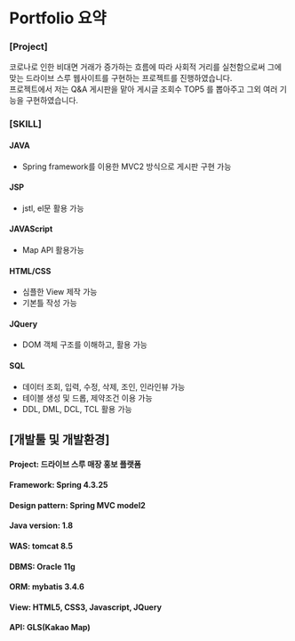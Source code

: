 # Portfolio 요약

### [Project]

코로나로 인한 비대면 거래가 증가하는 흐름에 따라 사회적 거리를 실천함으로써 그에 맞는 드라이브 스루 웹사이트를 구현하는 프로젝트를 진행하였습니다.  
프로젝트에서 저는 Q&A 게시판을 맡아 게시글 조회수 TOP5 를 뽑아주고 그외 여러 기능을 구현하였습니다.

### [SKILL]
#### JAVA
  - Spring framework를 이용한 MVC2 방식으로 게시판 구현 가능
  
#### JSP
  - jstl, el문 활용 가능
  
#### JAVAScript
  - Map API 활용가능
  
#### HTML/CSS
  - 심플한 View 제작 가능
  - 기본틀 작성 가능
  
#### JQuery
  - DOM 객체 구조를 이해하고, 활용 가능
  
#### SQL
  - 데이터 조회, 입력, 수정, 삭제, 조인, 인라인뷰 가능
  - 테이블 생성 및 드롭, 제약조건 이용 가능
  - DDL, DML, DCL, TCL 활용 가능



## [개발툴 및 개발환경]

#### Project: 드라이브 스루 매장 홍보 플랫폼
#### Framework: Spring 4.3.25
#### Design pattern: Spring MVC model2
#### Java version: 1.8
#### WAS: tomcat 8.5
#### DBMS: Oracle 11g
#### ORM: mybatis 3.4.6
#### View: HTML5, CSS3, Javascript, JQuery
#### API: GLS(Kakao Map)
